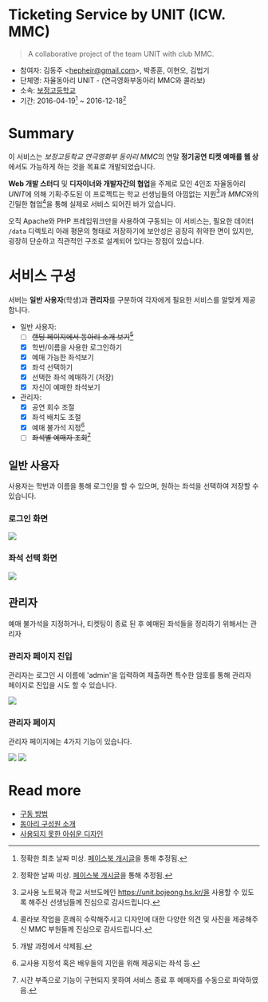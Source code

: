 # Ticketing Service by UNIT (ICW. MMC)

> A collaborative project of the team UNIT with club MMC.

- 참여자: 김동주 <<hepheir@gmail.com>>, 박종훈, 이현오, 김법기
- 단체명: 자율동아리 UNIT - (연극영화부동아리 MMC와 콜라보)
- 소속: [보정고등학교](https://bojeong.hs.kr/)
- 기간: 2016-04-19[^properties-1] ~ 2016-12-18[^properties-2]

[^properties-1]: 정확한 최초 날짜 미상. [페이스북 개시글](https://www.facebook.com/hepheir/posts/pfbid02t7s3kHEhXNUrsEtCtJTZc1p7bm6Ve4nZCSJQeSgQr7RL8aiGDaER2z23if9XSN7sl)을 통해 추정됨.
[^properties-2]: 정확한 날짜 미상. [페이스북 개시글](https://www.facebook.com/hepheir/posts/pfbid02uDRYYEVXqWVW196RYH4SqynBTBAGwhsEYJV8y9BrF5fCMami3LAuHLqhAhzUpAHal)을 통해 추정됨.

# Summary

이 서비스는 *보정고등학교 연극영화부 동아리 MMC*의 연말 **정기공연 티켓 예매를 웹 상**에서도 가능하게 하는 것을 목표로 개발되었습니다.

**Web 개발 스터디** 및 **디자이너와 개발자간의 협업**을 주제로 모인 4인조 자율동아리 *UNIT*에 의해 기획·주도된 이 프로젝트는 학교 선생님들의 아낌없는 지원[^summary-1]과 *MMC*와의 긴밀한 협업[^summary-2]을 통해 실제로 서비스 되어진 바가 있습니다.

[^summary-1]: 교사용 노트북과 학교 서브도메인 https://unit.bojeong.hs.kr/을 사용할 수 있도록 해주신 선생님들께 진심으로 감사드립니다.
[^summary-2]: 콜라보 작업을 흔쾌히 수락해주시고 디자인에 대한 다양한 의견 및 사진을 제공해주신 MMC 부원들께 진심으로 감사드립니다.

오직 Apache와 PHP 프레임워크만을 사용하여 구동되는 이 서비스는, 필요한 데이터 `/data` 디렉토리 아래 평문의 형태로 저장하기에 보안성은 굉장히 취약한 면이 있지만, 굉장히 단순하고 직관적인 구조로 설계되어 있다는 장점이 있습니다.

# 서비스 구성

서버는 **일반 사용자**(학생)과 **관리자**를 구분하여 각자에게 필요한 서비스를 알맞게 제공합니다.

- 일반 사용자:
    - [ ] ~~랜딩 페이지에서 동아리 소개 보기[^service-structure-1]~~
    - [x] 학번/이름을 사용한 로그인하기
    - [x] 예매 가능한 좌석보기
    - [x] 좌석 선택하기
    - [x] 선택한 좌석 예매하기 (저장)
    - [x] 자신이 예매한 좌석보기

- 관리자:
    - [x] 공연 회수 조절
    - [x] 좌석 배치도 조절
    - [x] 예매 불가석 지정[^service-structure-2]
    - [ ] ~~좌석별 예매자 조회[^service-structure-3]~~

[^service-structure-1]: 개발 과정에서 삭제됨.
[^service-structure-2]: 교사용 지정석 혹은 배우들의 지인을 위해 제공되는 좌석 등.
[^service-structure-3]: 시간 부족으로 기능이 구현되지 못하여 서비스 종료 후 예매자를 수동으로 파악하였음.

## 일반 사용자

사용자는 학번과 이름을 통해 로그인을 할 수 있으며, 원하는 좌석을 선택하여 저장할 수 있습니다.

### 로그인 화면

![](/images/login-page.png)

### 좌석 선택 화면

![](/images/seat-selection.png)


## 관리자

예매 불가석을 지정하거나, 티켓팅이 종료 된 후 예매된 좌석들을 정리하기 위해서는 관리자

### 관리자 페이지 진입

관리자는 로그인 시 이름에 'admin'을 입력하여 제출하면 특수한 암호를 통해 관리자 페이지로 진입을 시도 할 수 있습니다.

![](/images/how-to-open-admin-page.png)

### 관리자 페이지

관리자 페이지에는 4가지 기능이 있습니다.

![](/images/admin-page.png)
![](/images/admin-page_empty.png)


# Read more

- [구동 방법](/docs/installation.md)
- [동아리 구성원 소개](/docs/unit-members.md)
- [사용되지 못한 아쉬운 디자인](/docs/unused-designs.md)
